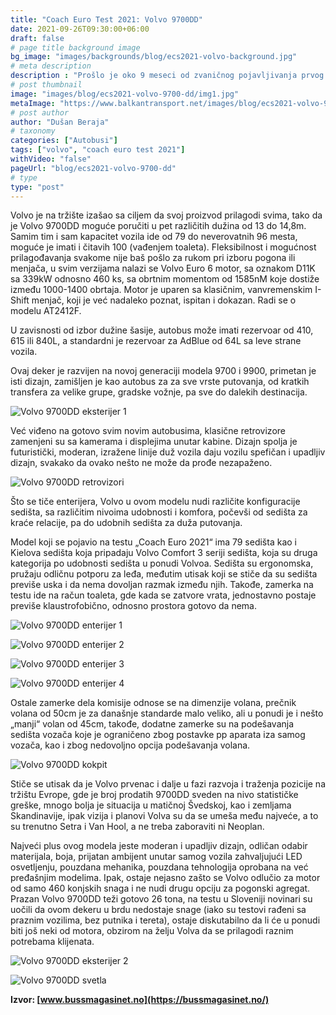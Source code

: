 ```yaml
---
title: "Coach Euro Test 2021: Volvo 9700DD"
date: 2021-09-26T09:30:00+06:00
draft: false
# page title background image
bg_image: "images/backgrounds/blog/ecs2021-volvo-background.jpg"
# meta description
description : "Prošlo je oko 9 meseci od zvaničnog pojavljivanja prvog autobusa na sprat iz fabrike Volvo, početkom 2021. godine Volvo je javnosti predstavio Volvo 9700DD. Pre zvaničnog predstavljanja za tržište Evrope, nekolicina autobusa je svoje mesto našla na tržištu Švedske i Finske, kao neka vrsta test modela."
# post thumbnail
image: "images/blog/ecs2021-volvo-9700-dd/img1.jpg"
metaImage: "https://www.balkantransport.net/images/blog/ecs2021-volvo-9700-dd/img1.jpg"
# post author
author: "Dušan Beraja"
# taxonomy
categories: ["Autobusi"]
tags: ["volvo", "coach euro test 2021"]
withVideo: "false"
pageUrl: "blog/ecs2021-volvo-9700-dd"
# type
type: "post"
---
```


Volvo je na tržište izašao sa ciljem da svoj proizvod prilagodi svima, tako da je Volvo 9700DD moguće poručiti u pet različitih dužina od 13 do 14,8m. Samim tim i sam kapacitet vozila ide od 79 do neverovatnih 96 mesta, moguće je imati i čitavih 100 (vađenjem toaleta). Fleksibilnost i mogućnost prilagođavanja svakome nije baš pošlo za rukom pri izboru pogona ili menjača, u svim verzijama nalazi se Volvo Euro 6 motor, sa oznakom D11K sa 339kW odnosno 460 ks, sa obrtnim momentom od 1585nM koje dostiže između 1000-1400 obrtaja. Motor je uparen sa klasičnim, vanvremenskim I-Shift menjač, koji je već nadaleko poznat, ispitan i dokazan. Radi se o modelu AT2412F.

U zavisnosti od izbor dužine šasije, autobus može imati rezervoar od 410, 615 ili 840L, a standardni je rezervoar za AdBlue od 64L sa leve strane vozila.

Ovaj deker je razvijen na novoj generaciji modela 9700 i 9900, primetan je isti dizajn, zamišljen je kao autobus za za sve vrste putovanja, od kratkih transfera za velike grupe, gradske vožnje, pa sve do dalekih destinacija.

![Volvo 9700DD eksterijer 1](/images/blog/ecs2021-volvo-9700-dd/img2.jpg "Volvo 9700DD eksterijer 1")

Već viđeno na gotovo svim novim autobusima, klasične retrovizore zamenjeni su sa kamerama i displejima unutar kabine. Dizajn spolja je futuristički, moderan, izražene linije duž vozila daju vozilu spefičan i upadljiv dizajn, svakako da ovako nešto ne može da prođe nezapaženo.

![Volvo 9700DD retrovizori](/images/blog/ecs2021-volvo-9700-dd/img3.jpg "Volvo 9700DD retrovizori")

Što se tiče enterijera, Volvo u ovom modelu nudi različite konfiguracije sedišta, sa različitim nivoima udobnosti i komfora, počevši od sedišta za kraće relacije, pa do udobnih sedišta za duža putovanja.

Model koji se pojavio na testu „Coach Euro 2021“ ima 79 sedišta kao i Kielova sedišta koja pripadaju Volvo Comfort 3 seriji sedišta, koja su druga kategorija po udobnosti sedišta u ponudi Volvoa. Sedišta su ergonomska, pružaju odličnu potporu za leđa, međutim utisak koji se stiče da su sedišta previše uska i da nema dovoljan razmak između njih. Takođe, zamerka na testu ide na račun toaleta, gde kada se zatvore vrata, jednostavno postaje previše klaustrofobično, odnosno prostora gotovo da nema.

![Volvo 9700DD enterijer 1](/images/blog/ecs2021-volvo-9700-dd/img4.jpg "Volvo 9700DD enterijer 1")

![Volvo 9700DD enterijer 2](/images/blog/ecs2021-volvo-9700-dd/img5.jpg "Volvo 9700DD enterijer 2")

![Volvo 9700DD enterijer 3](/images/blog/ecs2021-volvo-9700-dd/img6.jpg "Volvo 9700DD enterijer 3")

![Volvo 9700DD enterijer 4](/images/blog/ecs2021-volvo-9700-dd/img7.jpg "Volvo 9700DD enterijer 4")

Ostale zamerke dela komisije odnose se na dimenzije volana, prečnik volana od 50cm je za današnje standarde malo veliko, ali u ponudi je i nešto „manji“ volan od 45cm, takođe, dodatne zamerke su na podešavanja sedišta vozača koje je ograničeno zbog postavke pp aparata iza samog vozača, kao i zbog nedovoljno opcija podešavanja volana.

![Volvo 9700DD kokpit](/images/blog/ecs2021-volvo-9700-dd/img8.jpg "Volvo 9700DD kokpit")

Stiče se utisak da je Volvo prvenac i dalje u fazi razvoja i traženja pozicije na tržištu Evrope, gde je broj prodatih 9700DD sveden na nivo statističke greške, mnogo bolja je situacija u matičnoj Švedskoj, kao i zemljama Skandinavije, ipak vizija i planovi Volva su da se umeša među najveće, a to su trenutno Setra i Van Hool, a ne treba zaboraviti ni Neoplan.

Najveći plus ovog modela jeste moderan i upadljiv dizajn, odličan odabir materijala, boja, prijatan ambijent unutar samog vozila zahvaljujući LED osvetljenju, pouzdana mehanika, pouzdana tehnologija oprobana na već pređašnjim modelima. Ipak, ostaje nejasno zašto se Volvo odlučio za motor od samo 460 konjskih snaga i ne nudi drugu opciju za pogonski agregat. Prazan Volvo 9700DD teži gotovo 26 tona, na testu u Sloveniji novinari su uočili da ovom dekeru u brdu nedostaje snage (iako su testovi rađeni sa praznim vozilima, bez putnika i tereta), ostaje diskutabilno da li će u ponudi biti još neki od motora, obzirom na želju Volva da se prilagodi raznim potrebama klijenata.

![Volvo 9700DD eksterijer 2](/images/blog/ecs2021-volvo-9700-dd/img9.jpg "Volvo 9700DD eksterijer 2")

![Volvo 9700DD svetla](/images/blog/ecs2021-volvo-9700-dd/img10.jpg "Volvo 9700DD svetla")

**Izvor: [www.bussmagasinet.no](https://bussmagasinet.no/)**